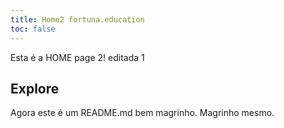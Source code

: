 ```yaml
---
title: Home2 fortuna.education
toc: false
---
```


Esta é a HOME page 2! editada 1

## Explore

Agora este é um README.md bem magrinho. Magrinho mesmo.
